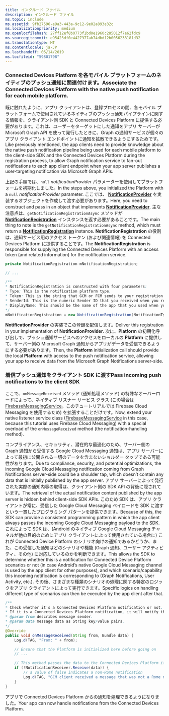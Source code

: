 ```yaml
---
title: インクルード ファイル
description: インクルード ファイル
ms.topic: include
ms.assetid: 9fb27596-e9a3-443a-9c12-9e02a893e32c
ms.localizationpriority: medium
ms.openlocfilehash: 27ff12ef8b0773f1bd0e1960c285012f7e62fdc9
ms.sourcegitcommit: e95423df0e4427377ab74dbd12b0056233181d32
ms.translationtype: HT
ms.contentlocale: ja-JP
ms.lasthandoff: 06/14/2019
ms.locfileid: "59801798"
---
```

### <a name="associate-the-connected-devices-platform-with-the-native-push-notification-for-each-mobile-platform"></a><span data-ttu-id="d0409-103">Connected Devices Platform を各モバイル プラットフォームのネイティブのプッシュ通知に関連付けます。</span><span class="sxs-lookup"><span data-stu-id="d0409-103">Associate the Connected Devices Platform with the native push notification for each mobile platform.</span></span> 

<span data-ttu-id="d0409-104">既に触れたように、アプリ クライアントは、登録プロセスの間、各モバイル プラットフォームで使用されているネイティブのプッシュ通知パイプラインに関する情報を、クライアント側 SDK と Connected Devices Platform に提供する必要があります。これは、ユーザーをターゲットにした通知をアプリ サーバーが Microsoft Graph API を使って発行したときに、Graph の通知サービスが個々のアプリ クライアント エンドポイントに通知を拡散できるようにするためです。</span><span class="sxs-lookup"><span data-stu-id="d0409-104">Like previously mentioned, the app clients need to provide knowledge about the native push notification pipeline being used for each mobile platform to the client-side SDK and the Connected Devices Platform during the registration process, to allow Graph notification service to fan-out notifications to each app client endpoint when your app server publishes a user-targeting notification via Microsoft Graph APIs.</span></span>

<span data-ttu-id="d0409-105">上記の手順では、`null` *notificationProvider* パラメーターを使用してプラットフォームを初期化しました。</span><span class="sxs-lookup"><span data-stu-id="d0409-105">In the steps above, you initialized the Platform with a `null` *notificationProvider* parameter.</span></span> <span data-ttu-id="d0409-106">ここでは、 **[NotificationProvider](https://docs.microsoft.com/java/api/com.microsoft.connecteddevices.core._notification_provider)** を実装するオブジェクトを作成して渡す必要があります。</span><span class="sxs-lookup"><span data-stu-id="d0409-106">Here, you need to construct and pass in an object that implements **[NotificationProvider](https://docs.microsoft.com/java/api/com.microsoft.connecteddevices.core._notification_provider)**.</span></span> <span data-ttu-id="d0409-107">主な注意点は、`getNotificationRegistrationAsync` メソッドが **[NotificationRegistration](https://docs.microsoft.com/java/api/com.microsoft.connecteddevices.core._notification_registration)** インスタンスを返す必要があることです。</span><span class="sxs-lookup"><span data-stu-id="d0409-107">The main thing to note is the `getNotificationRegistrationAsync` method, which must return a **[NotificationRegistration](https://docs.microsoft.com/java/api/com.microsoft.connecteddevices.core._notification_registration)** instance.</span></span> <span data-ttu-id="d0409-108">**NotificationRegistration** の役割は、通知サービス用のアクセス トークン (および関連情報) を Connected Devices Platform に提供することです。</span><span class="sxs-lookup"><span data-stu-id="d0409-108">The **NotificationRegistration** is responsible for supplying the Connected Devices Platform with an access token (and related information) for the notification service.</span></span>

```java
private NotificationRegistration mNotificationRegistration;

// ...

/**
* NotificationRegistration is constructed with four parameters:
* Type: This is the notification platform type.
* Token: This is the string that GCM or FCM sends to your registration intent service.
* SenderId: This is the numeric Sender ID that you received when you registered your app for push notifications.
* DisplayName: This should be the name of the app that you used when you registered it on the Microsoft dev portal. 
*/
mNotificationRegistration = new NotificationRegistration(NotificationType.FCM, token, FCM_SENDER_ID, "MyAppName");
```

<span data-ttu-id="d0409-109">**NotificationProvider** の実装でこの登録を配信します。</span><span class="sxs-lookup"><span data-stu-id="d0409-109">Deliver this registration in your implementation of **NotificationProvider**.</span></span> <span data-ttu-id="d0409-110">次に、**Platform** の初期化呼び出しで、プッシュ通知サービスへのアクセスをローカルの **Platform** に提供して、サーバー側の Microsoft Graph 通知からアプリがデータを受信できるようにする必要があります。</span><span class="sxs-lookup"><span data-stu-id="d0409-110">Then, the **Platform** initialization call should provide the local **Platform** with access to the push notification service, allowing your app to receive data from the Microsoft Graph Notifications server-side.</span></span> 

### <a name="pass-incoming-push-notifications-to-the-client-sdk"></a><span data-ttu-id="d0409-111">着信プッシュ通知をクライアント SDK に渡す</span><span class="sxs-lookup"><span data-stu-id="d0409-111">Pass incoming push notifications to the client SDK</span></span>
<span data-ttu-id="d0409-112">ここで、`onMessageReceived` メソッド (通知処理メソッド) の特殊なオーバーロードによって、ネイティブ リスナー サービス クラス (この場合は [FirebaseMessagingService](https://firebase.google.com/docs/reference/android/com/google/firebase/messaging/FirebaseMessagingService)。このチュートリアルでは Firebase Cloud Messaging を使用するため) を拡張することだけです。</span><span class="sxs-lookup"><span data-stu-id="d0409-112">Now, extend your native listener service class ([FirebaseMessagingService](https://firebase.google.com/docs/reference/android/com/google/firebase/messaging/FirebaseMessagingService) in this case, because this tutorial uses Firebase Cloud Messaging) with a special overload of the `onMessageReceived` method (the notification-handling method).</span></span>

<span data-ttu-id="d0409-113">コンプライアンス、セキュリティ、潜在的な最適化のため、サーバー側の Graph 通知から受信する Google Cloud Messaging 通知は、アプリ サーバーによって最初に公開される一切のデータを含まないショルダー タップである可能性があります。</span><span class="sxs-lookup"><span data-stu-id="d0409-113">Due to compliance, security, and potential optimizations, the incoming Google Cloud Messaging notification coming from Graph Notifications server-side could be a shoulder tap, which doesn’t contain any data that is initially published by the app server.</span></span> <span data-ttu-id="d0409-114">アプリ サーバーによって発行された実際の通知内容の取得は、クライアント側の SDK API の背後に隠されています。</span><span class="sxs-lookup"><span data-stu-id="d0409-114">The retrieval of the actual notification content published by the app server is hidden behind client-side SDK APIs.</span></span> <span data-ttu-id="d0409-115">このため SDK は、アプリ クライアントが常に、受信した Google Cloud Messaging ペイロードを SDK に渡すという一貫したプログラミング パターンを提供できます。</span><span class="sxs-lookup"><span data-stu-id="d0409-115">Because of this, the SDK can provide a consistent programming pattern in which the app client always passes the incoming Google Cloud Messaging payload to the SDK.</span></span> <span data-ttu-id="d0409-116">これによって SDK は、(Android のネイティブ Google Cloud Messaging チャネルが他の目的のためにアプリ クライアントによって使用されている場合に) これが Connected Device Platform のシナリオ向けの通知であるかどうか、また、この受信した通知はどのシナリオや機能 (Graph 通知、ユーザー アクティビティ、その他) に対応しているのかを判断できます。</span><span class="sxs-lookup"><span data-stu-id="d0409-116">This allows the SDK to determine whether this is a notification for Connected Device Platform scenarios or not (in case Android’s native Google Cloud Messaging channel is used by the app client for other purposes), and which scenario/capability this incoming notification is corresponding to (Graph Notifications, User Activity, etc.).</span></span> <span data-ttu-id="d0409-117">その後、さまざまな種類のシナリオの処理に関する特定のロジックをアプリ クライアントによって実行できます。</span><span class="sxs-lookup"><span data-stu-id="d0409-117">Specific logics on handling different type of scenarios can then be executed by the app client after that.</span></span> 

```java
/**
* Check whether it's a Connected Devices Platform notification or not.
* If it is a Connected Devices Platform notification, it will notify the apps with the information in the notification.
* @param from describes message sender.
* @param data message data as String key/value pairs.
*/
@Override
public void onMessageReceived(String from, Bundle data) {
    Log.d(TAG, "From: " + from);

    // Ensure that the Platform is initialized here before going on
    // ...

    // This method passes the data to the Connected Devices Platform if is compatible.
    if (!NotificationReceiver.Receive(data)) {
        // a value of false indicates a non-Rome notification
        Log.d(TAG, "GCM client received a message that was not a Rome notification");
    }
}
```

<span data-ttu-id="d0409-118">アプリで Connected Devices Platform からの通知を処理できるようになりました。</span><span class="sxs-lookup"><span data-stu-id="d0409-118">Your app can now handle notifications from the Connected Devices Platform.</span></span>

